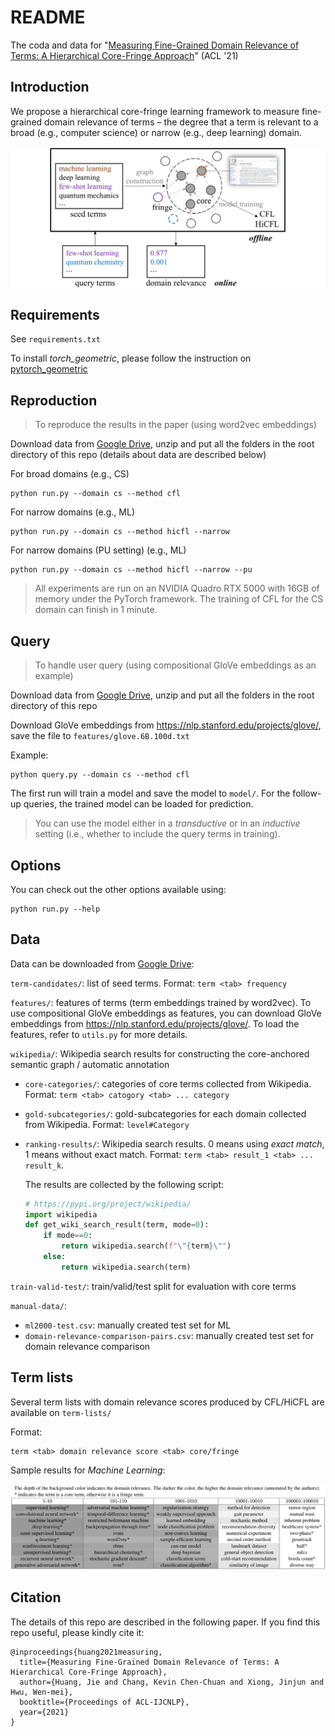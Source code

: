 # README

The coda and data for "[Measuring Fine-Grained Domain Relevance of Terms: A Hierarchical Core-Fringe Approach](https://arxiv.org/abs/2105.13255)" (ACL '21)



## Introduction

We propose a hierarchical core-fringe learning framework to measure fine-grained domain relevance of terms – the degree that a term is relevant to a broad (e.g., computer science) or narrow (e.g., deep learning) domain.

![image-20210528201234901](figure/overview.png)



## Requirements

See `requirements.txt`

To install *torch_geometric*, please follow the instruction on [pytorch_geometric](https://github.com/rusty1s/pytorch_geometric)



## Reproduction

> To reproduce the results in the paper (using word2vec embeddings)



Download data from [Google Drive](https://drive.google.com/drive/folders/1wh4qQj5ALNjsIpwi_6UVO-qA86Epx7w3?usp=sharing), unzip and put all the folders in the root directory of this repo (details about data are described below)

For broad domains (e.g., CS)

```
python run.py --domain cs --method cfl
```

For narrow domains (e.g., ML)

```
python run.py --domain cs --method hicfl --narrow
```

For narrow domains (PU setting)  (e.g., ML)

```
python run.py --domain cs --method hicfl --narrow --pu
```

> All experiments are run on an NVIDIA Quadro RTX 5000 with 16GB of memory under the PyTorch framework. The training of CFL for the CS domain can finish in 1 minute.



## Query

> To handle user query (using compositional GloVe embeddings as an example)



Download data from [Google Drive](https://drive.google.com/drive/folders/1wh4qQj5ALNjsIpwi_6UVO-qA86Epx7w3?usp=sharing), unzip and put all the folders in the root directory of this repo

Download GloVe embeddings from https://nlp.stanford.edu/projects/glove/, save the file to `features/glove.6B.100d.txt`



Example:

```
python query.py --domain cs --method cfl
```

The first run will train a model and save the model to `model/`. For the follow-up queries, the trained model can be loaded for prediction.



> You can use the model either in a *transductive* or in an *inductive* setting (i.e., whether to include the query terms in training).



## Options

You can check out the other options available using:

```
python run.py --help
```



## Data

Data can be downloaded from [Google Drive](https://drive.google.com/drive/folders/1wh4qQj5ALNjsIpwi_6UVO-qA86Epx7w3?usp=sharing):

`term-candidates/`: list of seed terms. Format: `term <tab> frequency`

`features/`: features of terms (term embeddings trained by word2vec). To use compositional GloVe embeddings as features, you can download GloVe embeddings from https://nlp.stanford.edu/projects/glove/. To load the features, refer to `utils.py` for more details.

`wikipedia/`: Wikipedia search results for constructing the core-anchored semantic graph / automatic annotation

- `core-categories/`: categories of core terms collected from Wikipedia. Format: `term <tab> catogory <tab> ... category `

- `gold-subcategories/`: gold-subcategories for each domain collected from Wikipedia. Format: `level#Category`

- `ranking-results/`: Wikipedia search results. 0 means using *exact match*, 1 means without exact match. Format: `term <tab> result_1 <tab> ... result_k`.

  The results are collected by the following script:

  ```python
  # https://pypi.org/project/wikipedia/
  import wikipedia
  def get_wiki_search_result(term, mode=0):
      if mode==0:
          return wikipedia.search(f"\"{term}\"")
      else:
          return wikipedia.search(term)
  ```

`train-valid-test/`: train/valid/test split for evaluation with core terms

`manual-data/`: 

- `ml2000-test.csv`: manually created test set for ML 
- `domain-relevance-comparison-pairs.csv`: manually created test set for domain relevance comparison



## Term lists

Several term lists with domain relevance scores produced by CFL/HiCFL are available on `term-lists/`

Format:

```
term <tab> domain relevance score <tab> core/fringe
```

Sample results for *Machine Learning*:

![image-20210528201345177](figure/term-list-ml.png)



## Citation

The details of this repo are described in the following paper. If you find this repo useful, please kindly cite it:

```
@inproceedings{huang2021measuring,
  title={Measuring Fine-Grained Domain Relevance of Terms: A Hierarchical Core-Fringe Approach},
  author={Huang, Jie and Chang, Kevin Chen-Chuan and Xiong, Jinjun and Hwu, Wen-mei},
  booktitle={Proceedings of ACL-IJCNLP},
  year={2021}
}
```

